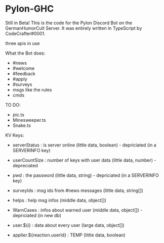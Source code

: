 # Pylon-GHC
Still in Beta!
This is the code for the Pylon Discord Bot on the GermanHumorCult Server.
It was entirely written in TypeScript by CodeCrafter#0001.

three apis in use

What the Bot does:
- #news
- #welcome
- #feedback
- #apply
- #surveys
- msgs like the rules
- cmds

TO DO:
- pic.ts
- Minesweeper.ts
- Snake.ts 

KV Keys:
- serverStatus : is server online (little data, boolean) - depriciated (in a SERVERINFO key)
- userCountSize : number of keys with user data (little data, number) - depreciated
- pwd : the password (little data, string) - depriciated (in a SERVERINFO key)
- surveyIds : msg ids from #news messages (little data, string[])
- helps : help msg infos (middle data, object[])
- WarnCases : infos about warned user (middle data, object[]) - depriciated (in new db)
- user.${i} : data about every user (large data, object[])

- applier.${reaction.userId} : TEMP (little data, boolean)
